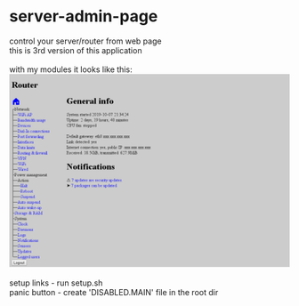 # server-admin-page
control your server/router from web page<br>
this is 3rd version of this application<br><br>
with my modules it looks like this:<br>
![alt text](https://raw.githubusercontent.com/MissKittin/server-admin-page/master/preview.png)
<br><br>
setup links - run setup.sh<br>
panic button - create 'DISABLED.MAIN' file in the root dir
